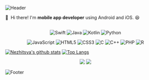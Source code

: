 ![Header](https://capsule-render.vercel.app/api?type=waving&height=200&text=Dayeong&fontAlign=80&fontAlignY=40&color=gradient)

<p>
  👋&nbsp; Hi there! I'm <b>mobile app developer</b> using Android and iOS. 😆<br/> <br/>
</p>

<p align='center'>
  <img alt="Swift" src="https://img.shields.io/badge/swift-%23FA7343.svg?&style=for-the-badge&logo=swift&logoColor=white"/>
  <img alt="Java" src="https://img.shields.io/badge/java-%23ED8B00.svg?&style=for-the-badge&logo=java&logoColor=white"/>
  <img alt="Kotlin" src="https://img.shields.io/badge/kotlin-%230095D5.svg?&style=for-the-badge&logo=kotlin&logoColor=white"/>
  <img alt="Python" src="https://img.shields.io/badge/python%20-%2314354C.svg?&style=for-the-badge&logo=python&logoColor=white"/>
</p>

<p align='center'>
  <img alt="JavaScript" src="https://img.shields.io/badge/javascript%20-%23323330.svg?&style=for-the-badge&logo=javascript&logoColor=%23F7DF1E"/>
  <img alt="HTML5" src="https://img.shields.io/badge/html5%20-%23E34F26.svg?&style=for-the-badge&logo=html5&logoColor=white"/>
  <img alt="CSS3" src="https://img.shields.io/badge/css3%20-%231572B6.svg?&style=for-the-badge&logo=css3&logoColor=white"/>
  <img alt="C" src="https://img.shields.io/badge/c%20-%2300599C.svg?&style=for-the-badge&logo=c&logoColor=white"/>
  <img alt="C++" src="https://img.shields.io/badge/c++%20-%2300599C.svg?&style=for-the-badge&logo=c%2B%2B&ogoColor=white"/>
  <img alt="PHP" src="https://img.shields.io/badge/php-%23777BB4.svg?&style=for-the-badge&logo=php&logoColor=white"/>
  <img alt="R" src="https://img.shields.io/badge/r-%23276DC3.svg?&style=for-the-badge&logo=r&logoColor=white"/>
</p>

[![Nezhitsya's github stats](https://github-readme-stats.vercel.app/api?username=nezhitsya)](https://github.com/nezhitsya/github-readme-stats)
[![Top Langs](https://github-readme-stats.vercel.app/api/top-langs/?username=nezhitsya&layout=compact)](https://github.com/nezhitsya/github-readme-stats)

<p align='center'>
  <img src="http://img.shields.io/badge/-Tech%20blog-black?style=flat-square&logo=github&link=https://zzsza.github.io/)](https://zzsza.github.io/"/>
  <img src="https://hits.seeyoufarm.com/api/count/incr/badge.svg?url=https%3A%2F%2Fgithub.com%2Fnezhitsya&count_bg=%23FFF8CF&title_bg=%23FFDD59&icon=icloud.svg&icon_color=%23E7E7E7&title=Hits&edge_flat=false)](https://hits.seeyoufarm.com"/>
</p>

![Footer](https://capsule-render.vercel.app/api?type=waving&height=200&section=footer&text=👊🏻&fontAlign=80&fontAlignY=40&color=gradient)
